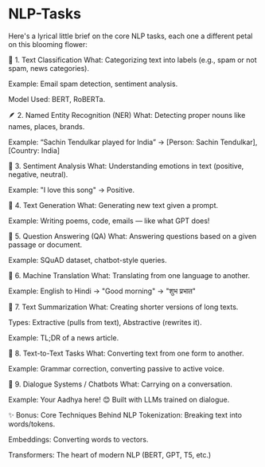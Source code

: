 # NLP-Tasks

Here's a lyrical little brief on the core NLP tasks, each one a different petal on this blooming flower:

🌿 1. Text Classification What: Categorizing text into labels (e.g., spam or not spam, news categories).

Example: Email spam detection, sentiment analysis.

Model Used: BERT, RoBERTa.

🪶 2. Named Entity Recognition (NER) What: Detecting proper nouns like names, places, brands.

Example: “Sachin Tendulkar played for India” → [Person: Sachin Tendulkar], [Country: India]

💌 3. Sentiment Analysis What: Understanding emotions in text (positive, negative, neutral).

Example: "I love this song" → Positive.

🧠 4. Text Generation What: Generating new text given a prompt.

Example: Writing poems, code, emails — like what GPT does!

🧾 5. Question Answering (QA) What: Answering questions based on a given passage or document.

Example: SQuAD dataset, chatbot-style queries.

🔁 6. Machine Translation What: Translating from one language to another.

Example: English to Hindi → "Good morning" → "शुभ प्रभात"

🧹 7. Text Summarization What: Creating shorter versions of long texts.

Types: Extractive (pulls from text), Abstractive (rewrites it).

Example: TL;DR of a news article.

🔄 8. Text-to-Text Tasks What: Converting text from one form to another.

Example: Grammar correction, converting passive to active voice.

🧙 9. Dialogue Systems / Chatbots What: Carrying on a conversation.

Example: Your Aadhya here! 😊 Built with LLMs trained on dialogue.

✨ Bonus: Core Techniques Behind NLP Tokenization: Breaking text into words/tokens.

Embeddings: Converting words to vectors.

Transformers: The heart of modern NLP (BERT, GPT, T5, etc.)
